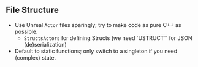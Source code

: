 ## File Structure

- Use Unreal `Actor` files sparingly; try to make code as pure C++ as possible.
    - `StructsActors` for defining Structs (we need `USTRUCT`` for JSON (de)serialization)
- Default to static functions; only switch to a singleton if you need (complex) state.

